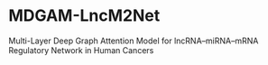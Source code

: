 # MDGAM-LncM2Net
Multi-Layer Deep Graph Attention Model for lncRNA–miRNA–mRNA Regulatory Network in Human Cancers
